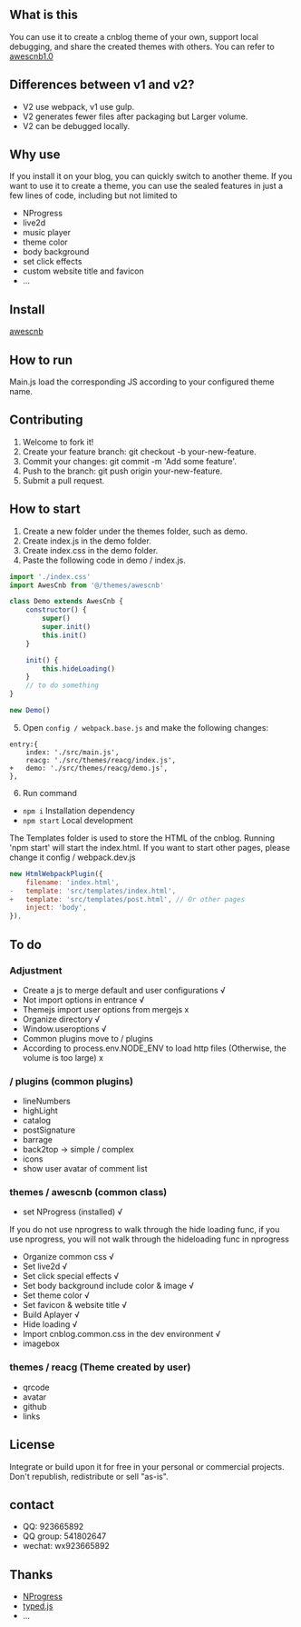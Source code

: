 ## What is this

You can use it to create a cnblog theme of your own, support local debugging, and share the created themes with others. You can refer to [awescnb1.0](https://gitee.com/guangzan/awescnb)

## Differences between v1 and v2?

-   V2 use webpack, v1 use gulp.
-   V2 generates fewer files after packaging but Larger volume.
-   V2 can be debugged locally.

## Why use

If you install it on your blog, you can quickly switch to another theme. If you want to use it to create a theme, you can use the sealed features in just a few lines of code, including but not limited to

-   NProgress
-   live2d
-   music player
-   theme color
-   body background
-   set click effects
-   custom website title and favicon
-   ...

## Install

[awescnb](https://www.cnblogs.com/guangzan/p/12256583.html)

## How to run

Main.js load the corresponding JS according to your configured theme name.

## Contributing

1. Welcome to fork it!
2. Create your feature branch: git checkout -b your-new-feature.
3. Commit your changes: git commit -m 'Add some feature'.
4. Push to the branch: git push origin your-new-feature.
5. Submit a pull request.

## How to start

1. Create a new folder under the themes folder, such as demo.
2. Create index.js in the demo folder.
3. Create index.css in the demo folder.
4. Paste the following code in demo / index.js.

```js
import './index.css'
import AwesCnb from '@/themes/awescnb'

class Demo extends AwesCnb {
    constructor() {
        super()
        super.init()
        this.init()
    }

    init() {
        this.hideLoading()
    }
    // to do something
}

new Demo()
```

5. Open `config / webpack.base.js` and make the following changes:

```
entry:{
    index: './src/main.js',
    reacg: './src/themes/reacg/index.js',
+   demo: './src/themes/reacg/demo.js',
},
```

6. Run command

-   `npm i` Installation dependency
-   `npm start` Local development

The Templates folder is used to store the HTML of the cnblog. Running 'npm start' will start the index.html. If you want to start other pages, please change it config / webpack.dev.js

```js
new HtmlWebpackPlugin({
    filename: 'index.html',
-   template: 'src/templates/index.html',
+   template: 'src/templates/post.html', // Or other pages
    inject: 'body',
}),
```

## To do

### Adjustment

-   Create a js to merge default and user configurations √
-   Not import options in entrance √
-   Themejs import user options from mergejs x
-   Organize directory √
-   Window.useroptions √
-   Common plugins move to / plugins
-   According to process.env.NODE_ENV to load http files (Otherwise, the volume is too large) x

### / plugins (common plugins)

-   lineNumbers
-   highLight
-   catalog
-   postSignature
-   barrage
-   back2top -> simple / complex
-   icons
-   show user avatar of comment list

### themes / awescnb (common class)

-   set NProgress (installed) √

If you do not use nprogress to walk through the hide loading func, if you use nprogress, you will not walk through the hideloading func in nprogress

-   Organize common css √
-   Set live2d √
-   Set click special effects √
-   Set body background include color & image √
-   Set theme color √
-   Set favicon & website title √
-   Build Aplayer √
-   Hide loading √
-   Import cnblog.common.css in the dev environment √
-   imagebox

### themes / reacg (Theme created by user)

-   qrcode
-   avatar
-   github
-   links

## License

Integrate or build upon it for free in your personal or commercial projects. Don't republish, redistribute or sell "as-is".

## contact

-   QQ: 923665892
-   QQ group: 541802647
-   wechat: wx923665892

## Thanks

-   [NProgress](http://ricostacruz.com/nprogress/)
-   [typed.js](https://github.com/mattboldt/typed.js)
-   ...
